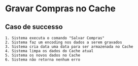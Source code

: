 # Gravar Compras no Cache

## Caso de successo
```
1. Sistema executa o comando "Salvar Compras"
2. Sistema faz um encoding nos dados a serem gravados
3. Sistema cria data uma data para ser armazenada no Cache
4. Sistema limpa os dados do Cache atual
5. Sistema os novos dados no Cache
6. Sistema não retorna nenhum erro
```